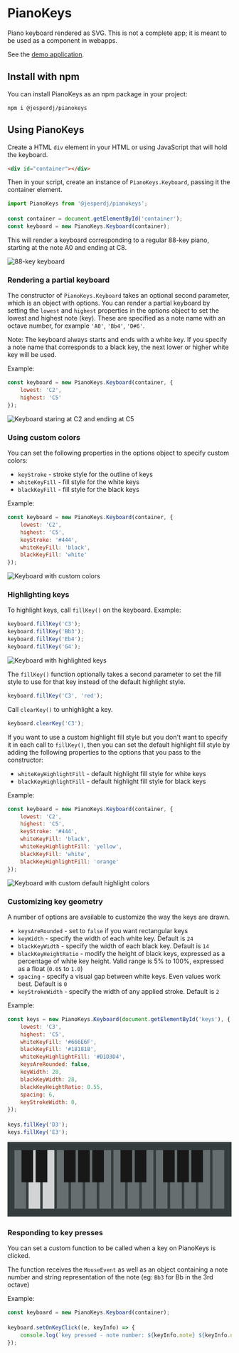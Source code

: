 # PianoKeys

Piano keyboard rendered as SVG. This is not a complete app; it is meant to be used as a component in webapps.

See the [demo application](https://github.com/jesperdj/pianokeys-demo).

## Install with npm

You can install PianoKeys as an npm package in your project:

    npm i @jesperdj/pianokeys

## Using PianoKeys

Create a HTML `div` element in your HTML or using JavaScript that will hold the keyboard.

```html
<div id="container"></div>
```

Then in your script, create an instance of `PianoKeys.Keyboard`, passing it the container element.

```javascript
import PianoKeys from '@jesperdj/pianokeys';

const container = document.getElementById('container');
const keyboard = new PianoKeys.Keyboard(container);
```

This will render a keyboard corresponding to a regular 88-key piano, starting at the note A0 and ending at C8.

![88-key keyboard](./example-01.png)

### Rendering a partial keyboard

The constructor of `PianoKeys.Keyboard` takes an optional second parameter, which is an object with options. You can render a partial keyboard by setting the `lowest` and `highest` properties in the options object to set the lowest and highest note (key). These are specified as a note name with an octave number, for example `'A0'`, `'Bb4'`, `'D#6'`.

Note: The keyboard always starts and ends with a white key. If you specify a note name that corresponds to a black key, the next lower or higher white key will be used.

Example:

```javascript
const keyboard = new PianoKeys.Keyboard(container, {
    lowest: 'C2',
    highest: 'C5'
});
```

![Keyboard staring at C2 and ending at C5](./example-02.png)

### Using custom colors

You can set the following properties in the options object to specify custom colors:

- `keyStroke` - stroke style for the outline of keys
- `whiteKeyFill` - fill style for the white keys
- `blackKeyFill` - fill style for the black keys

Example:

```javascript
const keyboard = new PianoKeys.Keyboard(container, {
    lowest: 'C2',
    highest: 'C5',
    keyStroke: '#444',
    whiteKeyFill: 'black',
    blackKeyFill: 'white'
});
```

![Keyboard with custom colors](./example-03.png)

### Highlighting keys

To highlight keys, call `fillKey()` on the keyboard. Example:

```javascript
keyboard.fillKey('C3');
keyboard.fillKey('Bb3');
keyboard.fillKey('Eb4');
keyboard.fillKey('G4');
```

![Keyboard with highlighted keys](./example-04.png)

The `fillKey()` function optionally takes a second parameter to set the fill style to use for that key instead of the default highlight style.

```javascript
keyboard.fillKey('C3', 'red');
```

Call `clearKey()` to unhighlight a key.

```javascript
keyboard.clearKey('C3');
```
If you want to use a custom highlight fill style but you don't want to specify it in each call to `fillKey()`, then you can set the default highlight fill style by adding the following properties to the options that you pass to the constructor:

- `whiteKeyHighlightFill` - default highlight fill style for white keys
- `blackKeyHighlightFill` - default highlight fill style for black keys

Example:

```javascript
const keyboard = new PianoKeys.Keyboard(container, {
    lowest: 'C2',
    highest: 'C5',
    keyStroke: '#444',
    whiteKeyFill: 'black',
    whiteKeyHighlightFill: 'yellow',
    blackKeyFill: 'white',
    blackKeyHighlightFill: 'orange'
});
```

![Keyboard with custom default highlight colors](./example-05.png)

### Customizing key geometry

A number of options are available to customize the way the keys are drawn.

- `keysAreRounded` - set to `false` if you want rectangular keys
- `keyWidth` - specify the width of each white key. Default is `24`
- `blackKeyWidth` - specify the width of each black key. Default is `14`
- `blackKeyHeightRatio` - modify the height of black keys, expressed as a percentage of white key height. Valid range is 5% to 100%, expressed as a float (`0.05` to `1.0`)
- `spacing` - specify a visual gap between white keys. Even values work best. Default is `0`
- `keyStrokeWidth` - specify the width of any applied stroke. Default is `2`

Example:

```javascript
const keys = new PianoKeys.Keyboard(document.getElementById('keys'), {
    lowest: 'C3',
    highest: 'C5',
    whiteKeyFill: '#666E6F',
    blackKeyFill: '#181818',
    whiteKeyHighlightFill: '#D1D3D4',
    keysAreRounded: false,
    keyWidth: 28,
    blackKeyWidth: 28,
    blackKeyHeightRatio: 0.55,
    spacing: 6,
    keyStrokeWidth: 0,
});

keys.fillKey('D3');
keys.fillKey('E3');
```
![Keyboard with customized key geometry](./example-06.png)

### Responding to key presses

You can set a custom function to be called when a key on PianoKeys is clicked.

The function receives the `MouseEvent` as well as an object containing a note number and string representation of the note (eg: `Bb3` for Bb in the 3rd octave)

Example:

```javascript
const keyboard = new PianoKeys.Keyboard(container);

keyboard.setOnKeyClick((e, keyInfo) => {
    console.log(`key pressed - note number: ${keyInfo.note} ${keyInfo.name}`);
});
```
